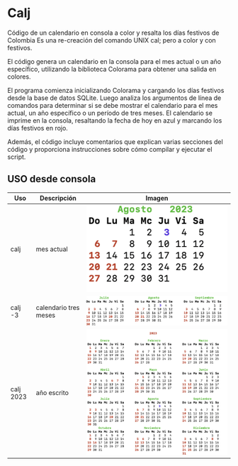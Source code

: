 # Calj
Código de un calendario en consola a color y resalta los días festivos de Colombia
Es una re-creación del comando UNIX cal; pero a color y con festivos.

El código genera un calendario en la consola para el mes actual o un año específico, utilizando la biblioteca Colorama para obtener una salida en colores.

El programa comienza inicializando Colorama y cargando los días festivos desde la base de datos SQLite. Luego analiza los argumentos de línea de comandos para determinar si se debe mostrar el calendario para el mes actual, un año específico o un período de tres meses. El calendario se imprime en la consola, resaltando la fecha de hoy en azul y marcando los días festivos en rojo.

Además, el código incluye comentarios que explican varias secciones del código y proporciona instrucciones sobre cómo compilar y ejecutar el script.

## USO desde consola

| Uso | Descripción |Imagen  | 
|-------------------|-------------|-------------|
| calj | mes actual |![texto_alternativo](images/mes.png)|
| calj -3| calendario tres meses       |![texto_alternativo](images/mes3.png)| 
| calj 2023 | año escrito|![texto_alternativo](images/mes12.png)|

